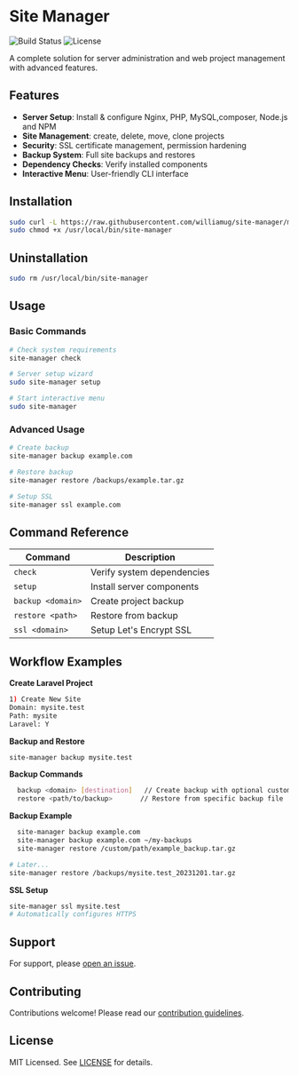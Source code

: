 # Site Manager 

![Build Status](https://img.shields.io/badge/build-passing-brightgreen)
![License](https://img.shields.io/badge/license-MIT-blue)

A complete solution for server administration and web project management with advanced features.

## Features 

- **Server Setup**: Install & configure Nginx, PHP, MySQL,composer, Node.js and NPM
- **Site Management**: create, delete, move, clone projects
- **Security**: SSL certificate management, permission hardening
- **Backup System**: Full site backups and restores
- **Dependency Checks**: Verify installed components
- **Interactive Menu**: User-friendly CLI interface

## Installation 

```bash
sudo curl -L https://raw.githubusercontent.com/williamug/site-manager/main/site-manager.sh -o /usr/local/bin/site-manager
sudo chmod +x /usr/local/bin/site-manager
```

## Uninstallation
```bash
sudo rm /usr/local/bin/site-manager
```

## Usage 

### Basic Commands
```bash
# Check system requirements
site-manager check

# Server setup wizard
sudo site-manager setup

# Start interactive menu
sudo site-manager
```

### Advanced Usage
```bash
# Create backup
site-manager backup example.com

# Restore backup
site-manager restore /backups/example.tar.gz

# Setup SSL
site-manager ssl example.com
```

## Command Reference 

| Command           | Description                |
| ----------------- | -------------------------- |
| `check`           | Verify system dependencies |
| `setup`           | Install server components  |
| `backup <domain>` | Create project backup         |
| `restore <path>`  | Restore from backup        |
| `ssl <domain>`    | Setup Let's Encrypt SSL    |

## Workflow Examples 

**Create Laravel Project**
```bash
1) Create New Site
Domain: mysite.test
Path: mysite
Laravel: Y
```

**Backup and Restore**
```bash
site-manager backup mysite.test
```

**Backup Commands**
```bash
  backup <domain> [destination]   // Create backup with optional custom path
  restore <path/to/backup>       // Restore from specific backup file
```
**Backup Example**
```bash
  site-manager backup example.com
  site-manager backup example.com ~/my-backups
  site-manager restore /custom/path/example_backup.tar.gz
```

```bash
# Later...
site-manager restore /backups/mysite.test_20231201.tar.gz
```

**SSL Setup**
```bash
site-manager ssl mysite.test
# Automatically configures HTTPS
```

## Support 

For support, please [open an issue](https://github.com/williamug/site-manager/issues).

## Contributing 

Contributions welcome! Please read our [contribution guidelines](CONTRIBUTING.md).

## License 

MIT Licensed. See [LICENSE](LICENSE) for details.